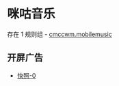 # 咪咕音乐

存在 1 规则组 - [cmccwm.mobilemusic](/src/apps/cmccwm.mobilemusic.ts)

## 开屏广告

- [快照-0](https://i.gkd.li/import/12852498)
